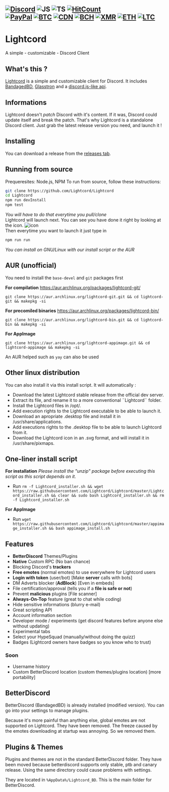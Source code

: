[![Discord](https://img.shields.io/discord/705908350218666117?logo=discord&style=flat-square&color=%237289DA)](https://discord.gg/7eFff2A)
![JS](https://img.shields.io/badge/--yellow?logo=javascript&style=flat-square)
![TS](https://img.shields.io/badge/--blue?logo=typescript&style=flat-square)
[![HitCount](http://hits.dwyl.com/Lightcord/Lightcord.svg)](http://hits.dwyl.com/Lightcord/Lightcord)
<br />
[![PayPal](https://img.shields.io/badge/donate-PayPal-blue?logo=PayPal&style=flat-square)](https://paypal.me/jenwina)
[![BTC](https://img.shields.io/endpoint?url=https://raw.githubusercontent.com/phorcysed/cryptodonate/master/badges/bitcoin.json&style=flat-square)](https://unixkeys.github.io/cryptodonate/btc.html?address=14hL2fPS2ASoe8Hcif87EqCS5AGHrepGKp&note=https://github.com/phorcysed)
[![CDN](https://img.shields.io/endpoint?url=https://raw.githubusercontent.com/phorcysed/cryptodonate/master/badges/cdn.json&style=flat-square)](https://unixkeys.github.io/cryptodonate/cdn.html?address=CbdW3pR4HBWJ6wyc1JeNXP4L2fh8QiL85v&note=https://github.com/phorcysed)
[![BCH](https://img.shields.io/endpoint?url=https://raw.githubusercontent.com/phorcysed/cryptodonate/master/badges/bitcoincash.json&style=flat-square)](https://unixkeys.github.io/cryptodonate/bch.html?address=qzqwhfyvkl324fue86r55q656nftfmxkhsn6qugenq&note=https://github.com/phorcysed)
[![XMR](https://img.shields.io/endpoint?url=https://raw.githubusercontent.com/phorcysed/cryptodonate/master/badges/monero.json&style=flat-square)](https://unixkeys.github.io/cryptodonate/xmr.html?address=42pGf1KHHpqaifJd3TtWSdcTmhGVwFp24cGxDoqaYLQJ6rH4pM7KqtUdTpoyxHScDTSJpPA2Bnv19b1bs2uPXgSMH2KYkwj&note=https://github.com/phorcysed)
[![ETH](https://img.shields.io/endpoint?url=https://raw.githubusercontent.com/phorcysed/cryptodonate/master/badges/ethereum.json&style=flat-square)](https://unixkeys.github.io/cryptodonate/eth.html?address=0xEFE45F22Ee844bf2Ba0E4d853FA0bC8c028fAfFe&note=https://github.com/phorcysed)
[![LTC](https://img.shields.io/endpoint?url=https://raw.githubusercontent.com/phorcysed/cryptodonate/master/badges/litecoin.json&style=flat-square)](https://unixkeys.github.io/cryptodonate/ltc.html?address=LNTmfMjHJgTHaB7rj8ZuWWuU1XkP2YeGCA&note=https://github.com/phorcysed)
---
# Lightcord
A simple - customizable - Discord Client

## What's this ?
[Lightcord](https://lightcord.org) is a simple and customizable client for Discord.
It includes [BandagedBD](https://github.com/rauenzi/BetterDiscordApp), [Glasstron](https://github.com/AryToNeX/Glasstron) and a [discord.js-like api](https://github.com/Lightcord/Lightcord/tree/master/DiscordJS).

## Informations
Lightcord doesn't *patch* Discord with it's content. If it was, Discord could update itself and break the patch. That's why Lightcord is a standalone Discord client. Just grab the latest release version you need, and launch it !

## Installing 
You can download a release from the [releases tab](https://github.com/Lightcord/Lightcord/releases).

## Running from source
Prequeresites: Node.js, NPM
To run from source, follow these instructions:
```sh
git clone https://github.com/Lightcord/Lightcord
cd Lightcord
npm run devInstall
npm test
```
*You will have to do that everytime you pull/clone*
<br/>
Lightcord will launch next. You can see you have done it right by looking at the icon. 
![icon](https://github.com/Lightcord/Lightcord/blob/master/imagery/68747470733a2f2f692e696d6775722e636f6d2f72486e73504e4f2e706e67.png?raw=true)
<br />
Then everytime you want to launch it just type in
```sh
npm run run
```

*You can install on GNU/Linux with our install script or the AUR*

## AUR (unofficial)
You need to install the `base-devel` and `git` packages first

**For compilation** https://aur.archlinux.org/packages/lightcord-git/

`git clone https://aur.archlinux.org/lightcord-git.git && cd lightcord-git && makepkg -si`

**For precomiled binaries** https://aur.archlinux.org/packages/lightcord-bin/

`git clone https://aur.archlinux.org/lightcord-bin.git && cd lightcord-bin && makepkg -si`

**For AppImage**

`git clone https://aur.archlinux.org/lightcord-appimage.git && cd lightcord-appimage && makepkg -si`

An AUR helped such as `yay` can also be used

## Other linux distribution
You can also install it via this install script. It will automatically :
- Download the latest Lightcord stable release from the official dev server.
- Extract its file, and rename it to a more conventional ¨Lightcord¨ folder.
- Install the Lightcord files in /opt/.
- Add execution rights to the Lightcord executable to be able to launch it.
- Download an apropriate .desktop file and install it in /usr/share/applications.
- Add executions rights to the .desktop file to be able to launch Lightcord from it.
- Download the Lightcord icon in an .svg format, and will install it in /usr/share/pixmaps.

## One-liner install script

**For installation**
*Please install the "unzip" package before executing this script as this script depends on it.* 
- Run `rm -f Lightcord_installer.sh && wget https://raw.githubusercontent.com/Lightcord/Lightcord/master/Lightcord_installer.sh && clear && sudo bash Lightcord_installer.sh && rm -f Lightcord_installer.sh`

**For AppImage**
- Run `wget https://raw.githubusercontent.com/Lightcord/Lightcord/master/appimage_installer.sh && bash appimage_install.sh`

## Features
* **BetterDiscord** Themes/Plugins
* **Native** Custom RPC (No ban chance)
* Blocking Discord's **trackers**
* **Free emotes** (normal emotes) to use everywhere for Lightcord users
* **Login with token** (user/bot) [Make **server** calls with bots]
* DM Adverts blocker (**AdBlock**) [Even in embeds]
* File certification/approval (tells you if a **file is safe or not**)
* Prevent **malicious** plugins [File scanner]
* **Always-On-Top** feature (great to chat while coding)
* Hide sensitive informations (blurry e-mail)
* Great scripting API
* Account information section
* Developer mode / experiments (get discord features before anyone else without updating)
* Experimental tabs
* Select your HypeSquad (manually/without doing the quizz)
* Badges (Lightcord owners have badges so you know who to trust)

### Soon
* Username history
* Custom BetterDiscord location (custom themes/plugins location) [more portability]

## BetterDiscord
BetterDiscord (BandagedBD) is already installed (modified version).
You can go into your settings to manage plugins. 

Because it's more painful than anything else, global emotes are not supported on Lightcord. They have been removed. 
The freeze caused by the emotes downloading at startup was annoying. So we removed them.

## Plugins & Themes
Plugins and themes are not in the standard BetterDiscord folder. They have been moved because betterdiscord supports only stable, ptb and canary release. Using the same directory could cause problems with settings.

They are located in `%AppData%/Lightcord_BD`. This is the main folder for BetterDiscord.
